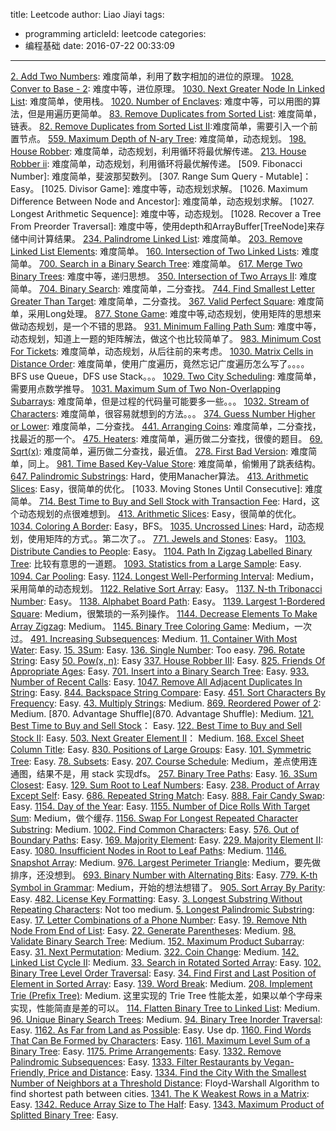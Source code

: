 title: Leetcode
author: Liao Jiayi
tags:
  - programming
articleId: leetcode
categories:
  - 编程基础
date: 2016-07-22 00:33:09
---

[2. Add Two Numbers](https://leetcode.com/problems/add-two-numbers/): 难度简单，利用了数字相加的进位的原理。
[1028. Conver to Base - 2](https://leetcode.com/problems/convert-to-base-2/submissions/): 难度中等，进位原理。
[1030. Next Greater Node In Linked List](https://leetcode.com/problems/next-greater-node-in-linked-list/submissions/): 难度简单，使用栈。
[1020. Number of Enclaves](https://leetcode.com/problems/number-of-enclaves/): 难度中等，可以用图的算法，但是用遍历更简单。
[83. Remove Duplicates from Sorted List](https://leetcode.com/problems/remove-duplicates-from-sorted-list/): 难度简单，链表。
[82. Remove Duplicates from Sorted List II](https://leetcode.com/problems/remove-duplicates-from-sorted-list-ii/):难度简单，需要引入一个前置节点。
[559. Maximum Depth of N-ary Tree](https://leetcode.com/problems/maximum-depth-of-n-ary-tree/): 难度简单，动态规划。
[198. House Robber](https://leetcode.com/problems/house-robber/): 难度简单，动态规划，利用循环将最优解传递。
[213. House Robber ii](https://leetcode.com/problems/house-robber-ii/): 难度简单，动态规划，利用循环将最优解传递。
[509. Fibonacci Number]: 难度简单，斐波那契数列。
[307. Range Sum Query - Mutable]：Easy。
[1025. Divisor Game]: 难度中等，动态规划求解。
[1026. Maximum Difference Between Node and Ancestor]: 难度简单，动态规划求解。
[1027. Longest Arithmetic Sequence]: 难度中等，动态规划。
[1028. Recover a Tree From Preorder Traversal]: 难度中等，使用depth和ArrayBuffer[TreeNode]来存储中间计算结果。
[234. Palindrome Linked List](https://leetcode.com/problems/palindrome-linked-list/): 难度简单。
[203. Remove Linked List Elements](https://leetcode.com/problems/remove-linked-list-elements/): 难度简单。
[160. Intersection of Two Linked Lists](https://leetcode.com/problems/intersection-of-two-linked-lists/submissions/): 难度简单。
[700. Search in a Binary Search Tree](https://leetcode.com/problems/search-in-a-binary-search-tree/): 难度简单。
[617. Merge Two Binary Trees](https://leetcode.com/problems/merge-two-binary-trees/): 难度中等，递归思想。
[350. Intersection of Two Arrays II](https://leetcode.com/problems/intersection-of-two-arrays-ii/): 难度简单。
[704. Binary Search](https://leetcode.com/problems/binary-search/): 难度简单，二分查找。
[744. Find Smallest Letter Greater Than Target](https://leetcode.com/problems/find-smallest-letter-greater-than-target/): 难度简单，二分查找。
[367. Valid Perfect Square](https://leetcode.com/problems/valid-perfect-square/): 难度简单，采用Long处理。
[877. Stone Game](https://leetcode.com/problems/stone-game/): 难度中等,动态规划，使用矩阵的思想来做动态规划，是一个不错的思路。
[931. Minimum Falling Path Sum](https://leetcode.com/problems/minimum-falling-path-sum/): 难度中等，动态规划，知道上一题的矩阵解法，做这个也比较简单了。
[983. Minimum Cost For Tickets](https://leetcode.com/problems/minimum-cost-for-tickets/): 难度简单，动态规划，从后往前的来考虑。
[1030. Matrix Cells in Distance Order](https://leetcode.com/problems/matrix-cells-in-distance-order/): 难度简单，使用广度遍历，竟然忘记广度遍历怎么写了。。。。BFS use Queue，DFS use Stack。。。
[1029. Two City Scheduling](https://leetcode.com/problems/two-city-scheduling/): 难度简单，需要用点数学推导。
[1031. Maximum Sum of Two Non-Overlapping Subarrays](https://leetcode.com/contest/weekly-contest-133/problems/maximum-sum-of-two-non-overlapping-subarrays/): 难度简单，但是过程的代码量可能要多一些。。。
[1032. Stream of Characters](https://leetcode.com/problems/stream-of-characters/): 难度简单，很容易就想到的方法。。。
[374. Guess Number Higher or Lower](https://leetcode.com/problems/guess-number-higher-or-lower/): 难度简单，二分查找。
[441. Arranging Coins](https://leetcode.com/problems/arranging-coins/): 难度简单，二分查找，找最近的那一个。
[475. Heaters](https://leetcode.com/problems/heaters/): 难度简单，遍历做二分查找，很傻的题目。
[69. Sqrt(x)](https://leetcode.com/problems/sqrtx/): 难度简单，遍历做二分查找，最近值。
[278. First Bad Version](https://leetcode.com/problems/first-bad-version/): 难度简单，同上。
[981. Time Based Key-Value Store](https://leetcode.com/problems/time-based-key-value-store/): 难度简单，偷懒用了跳表结构。
[647. Palindromic Substrings](https://leetcode.com/problems/palindromic-substrings/): Hard，使用Manacher算法。
[413. Arithmetic Slices](https://leetcode.com/problems/arithmetic-slices/submissions/): Easy，很简单的优化。
[1033. Moving Stones Until Consecutive]: 难度简单。
[714. Best Time to Buy and Sell Stock with Transaction Fee](https://leetcode.com/problems/best-time-to-buy-and-sell-stock-with-transaction-fee/): Hard，这个动态规划的点很难想到。
[413. Arithmetic Slices](https://leetcode.com/problems/arithmetic-slices/submissions/): Easy，很简单的优化。
[1034. Coloring A Border](https://leetcode.com/problems/coloring-a-border/): Easy，BFS。
[1035. Uncrossed Lines](https://leetcode.com/problems/uncrossed-lines/): Hard，动态规划，使用矩阵的方式。。第二次了。。
[771. Jewels and Stones](https://leetcode.com/problems/jewels-and-stones/): Easy。
[1103. Distribute Candies to People](https://leetcode.com/problems/distribute-candies-to-people/): Easy。
[1104. Path In Zigzag Labelled Binary Tree](https://leetcode.com/problems/path-in-zigzag-labelled-binary-tree/): 比较有意思的一道题。
[1093. Statistics from a Large Sample](https://leetcode.com/problems/statistics-from-a-large-sample/): Easy.
[1094. Car Pooling](https://leetcode.com/problems/car-pooling/): Easy.
[1124. Longest Well-Performing Interval](https://leetcode.com/problems/longest-well-performing-interval/): Medium，采用简单的动态规划。
[1122. Relative Sort Array](https://leetcode.com/problems/relative-sort-array/): Easy。
[1137. N-th Tribonacci Number](https://leetcode.com/problems/n-th-tribonacci-number/): Easy。
[1138. Alphabet Board Path](https://leetcode.com/problems/alphabet-board-path/): Easy。
[1139. Largest 1-Bordered Square](https://leetcode.com/problems/largest-1-bordered-square/): Medium，很繁琐的一系列操作。
[1144. Decrease Elements To Make Array Zigzag](https://leetcode.com/problems/decrease-elements-to-make-array-zigzag/): Medium。
[1145. Binary Tree Coloring Game](https://leetcode.com/problems/binary-tree-coloring-game/): Medium，一次过。
[491. Increasing Subsequences](https://leetcode.com/problems/increasing-subsequences/): Medium.
[11. Container With Most Water](https://leetcode.com/problems/container-with-most-water/): Easy.
[15. 3Sum](https://leetcode.com/problems/3sum/): Easy.
[136. Single Number](https://leetcode.com/problems/single-number/): Too easy.
[796. Rotate String](https://leetcode.com/problems/rotate-string/): Easy
[50. Pow(x, n)](https://leetcode.com/problems/powx-n/): Easy
[337. House Robber III](https://leetcode.com/problems/house-robber-iii/): Easy.
[825. Friends Of Appropriate Ages](https://leetcode.com/problems/friends-of-appropriate-ages/): Easy.
[701. Insert into a Binary Search Tree](https://leetcode.com/problems/insert-into-a-binary-search-tree/): Easy.
[933. Number of Recent Calls](https://leetcode.com/problems/number-of-recent-calls/): Easy.
[1047. Remove All Adjacent Duplicates In String](https://leetcode.com/problems/remove-all-adjacent-duplicates-in-string/): Easy.
[844. Backspace String Compare](https://leetcode.com/problems/backspace-string-compare/): Easy.
[451. Sort Characters By Frequency](https://leetcode.com/problems/sort-characters-by-frequency/): Easy.
[43. Multiply Strings](https://leetcode.com/problems/multiply-strings/): Medium.
[869. Reordered Power of 2](https://leetcode.com/problems/reordered-power-of-2/): Medium.
[870. Advantage Shuffle](870. Advantage Shuffle): Medium.
[121. Best Time to Buy and Sell Stock](https://leetcode.com/problems/best-time-to-buy-and-sell-stock/)： Easy.
[122. Best Time to Buy and Sell Stock II](https://leetcode.com/problems/best-time-to-buy-and-sell-stock-ii/): Easy.
[503. Next Greater Element II](https://leetcode.com/problems/next-greater-element-ii/)： Medium.
[168. Excel Sheet Column Title](https://leetcode.com/problems/excel-sheet-column-title/): Easy.
[830. Positions of Large Groups](https://leetcode.com/problems/positions-of-large-groups/): Easy.
[101. Symmetric Tree](https://leetcode.com/problems/symmetric-tree/): Easy.
[78. Subsets](https://leetcode.com/problems/subsets/): Easy.
[207. Course Schedule](https://leetcode.com/problems/course-schedule/): Medium，差点使用连通图，结果不是，用 stack 实现dfs。
[257. Binary Tree Paths](https://leetcode.com/problems/binary-tree-paths/): Easy.
[16. 3Sum Closest](https://leetcode.com/problems/3sum-closest/): Easy.
[129. Sum Root to Leaf Numbers](https://leetcode.com/problems/sum-root-to-leaf-numbers/): Easy.
[238. Product of Array Except Self](https://leetcode.com/problems/product-of-array-except-self/): Easy.
[686. Repeated String Match](https://leetcode.com/problems/repeated-string-match/): Easy.
[888. Fair Candy Swap](https://leetcode.com/problems/fair-candy-swap/): Easy.
[1154. Day of the Year](https://leetcode.com/problems/day-of-the-year/): Easy.
[1155. Number of Dice Rolls With Target Sum](https://leetcode.com/problems/number-of-dice-rolls-with-target-sum/): Medium，做个缓存.
[1156. Swap For Longest Repeated Character Substring](https://leetcode.com/problems/swap-for-longest-repeated-character-substring/): Medium.
[1002. Find Common Characters](https://leetcode.com/problems/find-common-characters/): Easy.
[576. Out of Boundary Paths](https://leetcode.com/problems/out-of-boundary-paths/): Easy.
[169. Majority Element](https://leetcode.com/problems/majority-element/): Easy.
[229. Majority Element II](https://leetcode.com/problems/majority-element-ii/): Easy.
[1080. Insufficient Nodes in Root to Leaf Paths](https://leetcode.com/problems/insufficient-nodes-in-root-to-leaf-paths/): Medium.
[1146. Snapshot Array](https://leetcode.com/problems/snapshot-array/): Medium.
[976. Largest Perimeter Triangle](https://leetcode.com/problems/largest-perimeter-triangle/): Medium，要先做排序，还没想到。
[693. Binary Number with Alternating Bits](https://leetcode.com/problems/binary-number-with-alternating-bits/): Easy.
[779. K-th Symbol in Grammar](https://leetcode.com/problems/k-th-symbol-in-grammar/): Medium，开始的想法想错了。
[905. Sort Array By Parity](https://leetcode.com/problems/sort-array-by-parity/): Easy.
[482. License Key Formatting](https://leetcode.com/problems/license-key-formatting/): Easy.
[3. Longest Substring Without Repeating Characters](https://leetcode.com/problems/longest-substring-without-repeating-characters/): Not too medium.
[5. Longest Palindromic Substring](https://leetcode.com/problems/longest-palindromic-substring/submissions/): Easy.
[17. Letter Combinations of a Phone Number](https://leetcode.com/problems/letter-combinations-of-a-phone-number/): Easy.
[19. Remove Nth Node From End of List](https://leetcode.com/problems/remove-nth-node-from-end-of-list/): Easy.
[22. Generate Parentheses](https://leetcode.com/problems/generate-parentheses/): Medium.
[98. Validate Binary Search Tree](https://leetcode.com/problems/validate-binary-search-tree/): Medium.
[152. Maximum Product Subarray](https://leetcode.com/problems/maximum-product-subarray/): Easy.
[31. Next Permutation](https://leetcode.com/problems/next-permutation/): Medium.
[322. Coin Change](https://leetcode.com/problems/coin-change/): Medium.
[142. Linked List Cycle II](https://leetcode.com/problems/linked-list-cycle-ii/): Medium.
[33. Search in Rotated Sorted Array](https://leetcode.com/problems/search-in-rotated-sorted-array/): Easy.
[102. Binary Tree Level Order Traversal](https://leetcode.com/problems/binary-tree-level-order-traversal/): Easy.
[34. Find First and Last Position of Element in Sorted Array](https://leetcode.com/problems/find-first-and-last-position-of-element-in-sorted-array/): Easy.
[139. Word Break](https://leetcode.com/problems/word-break/): Medium.
[208. Implement Trie (Prefix Tree)](https://leetcode.com/problems/implement-trie-prefix-tree/): Medium. 这里实现的 Trie Tree 性能太差，如果以单个字母来实现，性能简直是差的可以。
[114. Flatten Binary Tree to Linked List](https://leetcode.com/problems/flatten-binary-tree-to-linked-list/): Medium.
[96. Unique Binary Search Trees](https://leetcode.com/problems/unique-binary-search-trees/): Medium.
[94. Binary Tree Inorder Traversal](https://leetcode.com/problems/binary-tree-inorder-traversal/): Easy.
[1162. As Far from Land as Possible](https://leetcode.com/problems/as-far-from-land-as-possible/): Easy. Use dp.
[1160. Find Words That Can Be Formed by Characters](https://leetcode.com/problems/find-words-that-can-be-formed-by-characters/): Easy.
[1161. Maximum Level Sum of a Binary Tree](https://leetcode.com/problems/maximum-level-sum-of-a-binary-tree/): Easy.
[1175. Prime Arrangements](https://leetcode.com/problems/prime-arrangements/): Easy.
[1332. Remove Palindromic Subsequences](https://leetcode.com/problems/remove-palindromic-subsequences/): Easy.
[1333. Filter Restaurants by Vegan-Friendly, Price and Distance](https://leetcode.com/problems/filter-restaurants-by-vegan-friendly-price-and-distance/): Easy.
[1334. Find the City With the Smallest Number of Neighbors at a Threshold Distance](https://leetcode.com/problems/find-the-city-with-the-smallest-number-of-neighbors-at-a-threshold-distance/): Floyd-Warshall Algorithm to find shortest path between cities.
[1341. The K Weakest Rows in a Matrix](https://leetcode.com/problems/the-k-weakest-rows-in-a-matrix/): Easy.
[1342. Reduce Array Size to The Half](https://leetcode.com/problems/reduce-array-size-to-the-half/): Easy.
[1343. Maximum Product of Splitted Binary Tree](https://leetcode.com/problems/maximum-product-of-splitted-binary-tree/): Easy.

